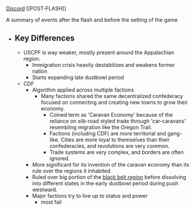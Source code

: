 [Discord](https://discord.com/channels/1270266346743136286/1292990325949861930)
[[POST-FLASH]]

A summary of events after the flash and before the setting of the game

- ## Key Differences
	- USCPF is way weaker, mostly present around the Appalachian region.
		- Immigration crisis heavily destabilizes and weakens former nation
		- Starts expanding late dustbowl period
	- CDF
		- Algorithm applied across multiple factions
			- Many factions shared the same decentralized confederacy focused on connecting and creating new towns to grow their economy.
				- Coined term as 'Caravan Economy' because of the reliance on silk-road styled trade through 'car-caravans' resembling migration like the Oregon Trail.
				- Factions (including CDF) are more territorial and gang-like. Cities are more loyal to themselves than their confederacies, and revolutions are very common.
				- Trade systems are very complex, and borders are often ignored.
		- More significant for its invention of the caravan economy than its rule over the regions it inhabited
		- Ruled over big portion of the [black belt region](https://kids.kiddle.co/images/thumb/c/c3/Southern_counties_with_40_percent_African-American_population_in_2000.png/420px-Southern_counties_with_40_percent_African-American_population_in_2000.png) before dissolving into different states in the early dustbowl period during push westward.
		- Major factions try to live up to status and power
			- most fail
